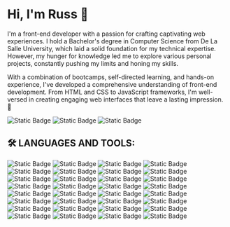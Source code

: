 # Hi, I'm Russ 👋
I'm a front-end developer with a passion for crafting captivating web experiences. I hold a Bachelor's degree in Computer Science from De La Salle University, which laid a solid foundation for my technical expertise. However, my hunger for knowledge led me to explore various personal projects, constantly pushing my limits and honing my skills. 

With a combination of bootcamps, self-directed learning, and hands-on experience, I've developed a comprehensive understanding of front-end development. From HTML and CSS to JavaScript frameworks, I'm well-versed in creating engaging web interfaces that leave a lasting impression. 🚀


![Static Badge](https://img.shields.io/badge/WEB_PORTFOLIO-%23FFa200?style=for-the-badge&logo=netlify&logoColor=%23fff) ![Static Badge](https://img.shields.io/badge/LINKEDIN-%230A66C2?style=for-the-badge&logo=linkedin&logoColor=%23fff) ![Static Badge](https://img.shields.io/badge/INSTAGRAM-%23E4405F?style=for-the-badge&logo=instagram&logoColor=%23fff)



## 🛠️ LANGUAGES AND TOOLS:
![Static Badge](https://img.shields.io/badge/JAVASCRIPT-%23F7DF1E?style=for-the-badge&logo=javascript&logoColor=%231a1a1a) ![Static Badge](https://img.shields.io/badge/REACT-%2361DAFB?style=for-the-badge&logo=react&logoColor=%231a1a1a) ![Static Badge](https://img.shields.io/badge/VUEJS-%234FC08D?style=for-the-badge&logo=vuedotjs&logoColor=%23FFF) ![Static Badge](https://img.shields.io/badge/HTML5-%23E34F26?style=for-the-badge&logo=html5&logoColor=%23FFF) ![Static Badge](https://img.shields.io/badge/CSS3-%231572B6?style=for-the-badge&logo=css3&logoColor=%23FFF) ![Static Badge](https://img.shields.io/badge/NODEJS-%23339933?style=for-the-badge&logo=nodedotjs&logoColor=%23FFF) ![Static Badge](https://img.shields.io/badge/JQUERY-%230769AD?style=for-the-badge&logo=jquery&logoColor=%23FFF) ![Static Badge](https://img.shields.io/badge/GIT-%23F05032?style=for-the-badge&logo=git&logoColor=%23FFF) ![Static Badge](https://img.shields.io/badge/GITHUB-%23181717?style=for-the-badge&logo=github&logoColor=%23fff) ![Static Badge](https://img.shields.io/badge/MYSQL-%234479A1?style=for-the-badge&logo=mysql&logoColor=%23FFF) ![Static Badge](https://img.shields.io/badge/MONGODB-%2347A248?style=for-the-badge&logo=mongodb&logoColor=%23FFF) ![Static Badge](https://img.shields.io/badge/FIREBASE-%23FFCA28?style=for-the-badge&logo=firebase&logoColor=%231a1a1a) ![Static Badge](https://img.shields.io/badge/NPM-%23CB3837?style=for-the-badge&logo=npm&logoColor=%23FFF) ![Static Badge](https://img.shields.io/badge/PYTHON-%233776AB?style=for-the-badge&logo=python&logoColor=%23FFF) ![Static Badge](https://img.shields.io/badge/C-%23A8B9CC?style=for-the-badge&logo=c&logoColor=%23fff) ![Static Badge](https://img.shields.io/badge/JAVA-%23fff?style=for-the-badge&logo=openjdk&logoColor=%231a1a1a) ![Static Badge](https://img.shields.io/badge/STYLED_COMPONENTS-%23DB7093?style=for-the-badge&logo=styledcomponents&logoColor=%23FFF) ![Static Badge](https://img.shields.io/badge/MUI-%23007FFF?style=for-the-badge&logo=mui&logoColor=%23FFF) ![Static Badge](https://img.shields.io/badge/BOOTSTRAP-%237952B3?style=for-the-badge&logo=bootstrap&logoColor=%23FFF) ![Static Badge](https://img.shields.io/badge/SASS-%23CC6699?style=for-the-badge&logo=sass&logoColor=%23FFF) ![Static Badge](https://img.shields.io/badge/FRAMER_MOTION-%230055FF?style=for-the-badge&logo=framer&logoColor=%23fff) ![Static Badge](https://img.shields.io/badge/FIGMA-%23F24E1E?style=for-the-badge&logo=figma&logoColor=%23FFF) ![Static Badge](https://img.shields.io/badge/ADOBE_XD-%23FF61F6?style=for-the-badge&logo=adobexd&logoColor=%23FFF) ![Static Badge](https://img.shields.io/badge/PHOTOSHOP-%2331A8FF?style=for-the-badge&logo=adobephotoshop&logoColor=%23FFF) ![Static Badge](https://img.shields.io/badge/ILLUSTRATOR-%23FF9A00?style=for-the-badge&logo=adobeillustrator&logoColor=%23FFF) ![Static Badge](https://img.shields.io/badge/LIGHTROOM-%2331A8FF?style=for-the-badge&logo=adobelightroom&logoColor=%23FFF) ![Static Badge](https://img.shields.io/badge/BLENDER-%23F5792A?style=for-the-badge&logo=blender&logoColor=%23fff) ![Static Badge](https://img.shields.io/badge/VERCEL-%23000?style=for-the-badge&logo=vercel&logoColor=%23FFF) ![Static Badge](https://img.shields.io/badge/NETLIFY-%2300C7B7?style=for-the-badge&logo=netlify&logoColor=%23FFF) ![Static Badge](https://img.shields.io/badge/VSCODE-%23007ACC?style=for-the-badge&logo=visualstudiocode&logoColor=%23fff) ![Static Badge](https://img.shields.io/badge/ANDROID_STUDIO-%233DDC84?style=for-the-badge&logo=androidstudio&logoColor=%23fff) ![Static Badge](https://img.shields.io/badge/XCODE-%23147EFB?style=for-the-badge&logo=xcode&logoColor=%23fff)





















<!--
**russhenson/russhenson** is a ✨ _special_ ✨ repository because its `README.md` (this file) appears on your GitHub profile.

Here are some ideas to get you started:


- 🔭 I’m currently working on ...
- 🌱 I’m currently learning ...
- 👯 I’m looking to collaborate on ...
- 🤔 I’m looking for help with ...
- 💬 Ask me about ...
- 📫 How to reach me: ...
- 😄 Pronouns: ...
- ⚡ Fun fact: ...
-->
